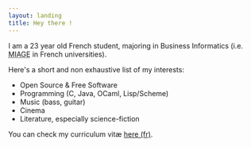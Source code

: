 ```yaml
---
layout: landing
title: Hey there !
---
```


I am a 23 year old French student, majoring in Business Informatics (i.e. <abbr
title="Méthodes Informatiques Appliquées à la Gestion des
Entreprises">MIAGE</abbr> in French universities).

Here's a short and non exhaustive list of my interests:

- Open Source & Free Software
- Programming (C, Java, OCaml, Lisp/Scheme)
- Music (bass, guitar)
- Cinema
- Literature, especially science-fiction

You can check my curriculum vitæ
[here (fr)](/files/CV_Nicolas_Gaulard-Querol.pdf).
